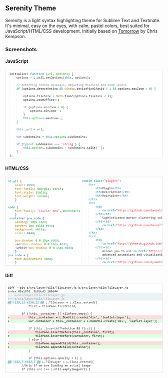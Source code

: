 ## Serenity Theme

Serenity is a light syntax highlighting theme for Sublime Text and Textmate. It's minimal, easy on the eyes, with calm, pastel colors, best suited for JavaScript/HTML/CSS development. Initially based on [Tomorrow](https://github.com/chriskempson/tomorrow-theme) by Chris Kempson.

### Screenshots

#### JavaScript

![JavaScript screenshot](https://github.com/mourner/serenity-tm/raw/master/screenshots/javascript.png)

#### HTML/CSS

![HTML/CSS screenshot](https://github.com/mourner/serenity-tm/raw/master/screenshots/html-css.png)

#### Diff

![Diff screenshot](https://github.com/mourner/serenity-tm/raw/master/screenshots/diff.png)
